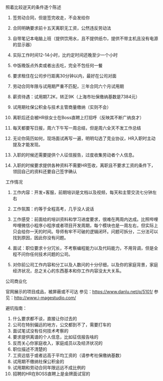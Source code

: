 照着比较逆天的条件逐个陈述

1. 签劳动合同，但是签完收走，不会发给你

2. 合同明确要求前十五天离职无工资，公然违反劳动法
3. 自带笔记本电脑上班（提供饮用水，且不提供纸巾，提供不带主机且没有电源的显示器）
4. 实际工作时间12-14小时，比约定时间还晚至少一个小时
5. 中饭晚饭点外卖或者出去吃，完全不包任何一餐
6. 要求租住在公司步行距离30分钟以内，最好在公司对面
7. 劳动合同年限与试用期严重不匹配，三年合同六个月试用期
8. 薪资待遇：试用期7.2K，转正9K（上海市社保缴纳基数是7384元）
9. 试用期社保公积金与技术主管商量缴纳（实则不会）
10. 离职后还会被HR徐女士在Boss直聘上打招呼（反映其不断广纳良才）
11. 每天都要写日报，周六下午写一周总结，但是周六全天不发工作总结
12. 无论你简历如何，现场面试再写一遍，明明勾选了竞业协议，HR入职时主动提及才能发现。
13. 入职的时候还需要提供个人征信报告，过度收集劳动者个人信息。
14. 入职的时候要求提供各种资料不需要HR签收，离职且不要求工资的条件下，领回自己的资料还要自己签字确认




工作情况

1. 工作内容：开发+客服，前期培训是文档以及视频，每天和主管交流七分钟左右

2. 工作氛围：约等于全程高考，几乎没人说话
3. 工作感受：前面给的培训资料和学习进度要求，很难在两周内达成。比照哔哩哔哩微信小程序小程序或者项目开发周期，每个模块也是一周左右，但实际上只会给你一天的时间。导师有牢不可破的逻辑闭环。问题可拆分，二分法可以找到原因，因此你没有问题。
4. 面试：职位要求十分冗长，不考察编程能力以及代码能力，不用背调，但是全程不问你任何技术问题的公司。
5. 对你前公司工作内容和分工以及人数问的十分仔细，以及你的家庭背景，家庭经济状况，总之关心的东西基本和你工作内容没太大关系。




公司商业化

官网展示的项目成品，被屏蔽或不可达
参见：https://www.danlu.net/p/5101/
参见：http://www.i-magestudio.com/




避坑指南：



1. 什么要求都不谈，直接让你过去的
2. 公司在特别偏远的地方，公交都到不了，需要打车的
3. 面试笔试没有任何技术考察的
4. 要求提供离谱的个人信息，比如征信报告啥的
5. 反而关心你家庭收入，家庭成员以及经济状况的
6. 职位描述不清楚的
7. 工资远低于或者远高于平均工资的（请参考社保缴纳基数）
8. 试用期不缴纳社保公积金的
9. 试用期和劳动合同年限远远不成比例的
10. 招聘的HR在BOSS直聘上是金牌面试官的